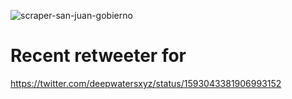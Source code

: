 ![scraper-san-juan-gobierno](https://github.com/canovasjm/covid-19-san-juan/workflows//badge.svg)

# Recent retweeter for 


https://twitter.com/deepwatersxyz/status/1593043381906993152
